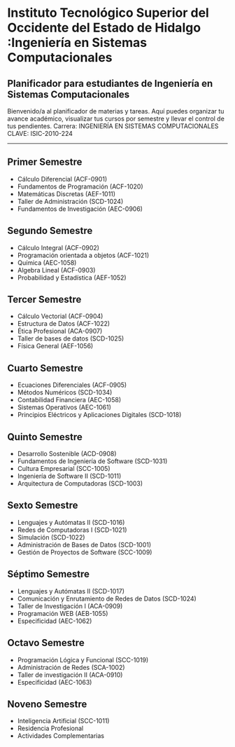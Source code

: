 # Instituto Tecnológico Superior del Occidente del Estado de Hidalgo :Ingeniería en Sistemas Computacionales

## Planificador para estudiantes de Ingeniería en Sistemas Computacionales

Bienvenido/a al planificador de materias y tareas. Aquí puedes organizar tu avance académico, visualizar tus cursos por semestre y llevar el control de tus pendientes.
Carrera: INGENIERÍA EN SISTEMAS COMPUTACIONALES
CLAVE: ISIC-2010-224

---

## Primer Semestre
- Cálculo Diferencial (ACF-0901)
- Fundamentos de Programación (ACF-1020)
- Matemáticas Discretas (AEF-1011)
- Taller de Administración (SCD-1024)
- Fundamentos de Investigación (AEC-0906)

## Segundo Semestre
- Cálculo Integral (ACF-0902)
- Programación orientada a objetos (ACF-1021)
- Química (AEC-1058)
- Algebra Lineal (ACF-0903)
- Probabilidad y Estadística (AEF-1052)

## Tercer Semestre
- Cálculo Vectorial (ACF-0904)
- Estructura de Datos (ACF-1022)
- Ética Profesional (ACA-0907)
- Taller de bases de datos (SCD-1025)
- Física General (AEF-1056)

## Cuarto Semestre
- Ecuaciones Diferenciales (ACF-0905)
- Métodos Numéricos (SCD-1034)
- Contabilidad Financiera (AEC-1058)
- Sistemas Operativos (AEC-1061)
- Principios Eléctricos y Aplicaciones Digitales (SCD-1018)

## Quinto Semestre
- Desarrollo Sostenible (ACD-0908)
- Fundamentos de Ingeniería de Software (SCD-1031)
- Cultura Empresarial (SCC-1005)
- Ingeniería de Software II (SCD-1011)
- Arquitectura de Computadoras (SCD-1003)

## Sexto Semestre
- Lenguajes y Autómatas II (SCD-1016)
- Redes de Computadoras I (SCD-1021)
- Simulación (SCD-1022)
- Administración de Bases de Datos (SCD-1001)
- Gestión de Proyectos de Software (SCC-1009)

## Séptimo Semestre
- Lenguajes y Autómatas II (SCD-1017)
- Comunicación y Enrutamiento de Redes de Datos (SCD-1024)
- Taller de Investigación I (ACA-0909)
- Programación WEB (AEB-1055)
- Especificidad (AEC-1062)

## Octavo Semestre
- Programación Lógica y Funcional (SCC-1019)
- Administración de Redes (SCA-1002)
- Taller de investigación II (ACA-0910)
- Especificidad (AEC-1063)

## Noveno Semestre
- Inteligencia Artificial (SCC-1011)
- Residencia Profesional
- Actividades Complementarias